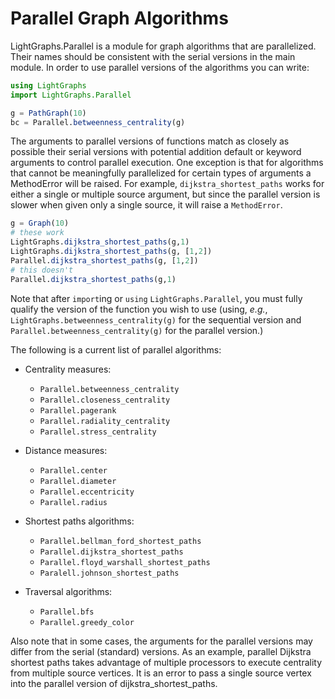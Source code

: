 # Parallel Graph Algorithms

LightGraphs.Parallel is a module for graph algorithms that are parallelized. Their names should be consistent with the
serial versions in the main module. In order to use parallel versions of the algorithms you can write:

```julia
using LightGraphs
import LightGraphs.Parallel

g = PathGraph(10)
bc = Parallel.betweenness_centrality(g)
```

The arguments to parallel versions of functions match as closely as possible their serial versions 
with potential addition default or keyword arguments to control parallel execution. 
One exception is that for algorithms that cannot be meaningfully parallelized for 
certain types of arguments a MethodError will be raised.
For example, `dijkstra_shortest_paths` works for either a single or multiple source argument,
but since the parallel version is slower when given only a single source, it will raise a `MethodError`.

```julia
g = Graph(10)
# these work
LightGraphs.dijkstra_shortest_paths(g,1)
LightGraphs.dijkstra_shortest_paths(g, [1,2])
Parallel.dijkstra_shortest_paths(g, [1,2])
# this doesn't
Parallel.dijkstra_shortest_paths(g,1)
```

Note that after `import`ing or `using` `LightGraphs.Parallel`, you must fully qualify the version of the function you wish to use (using, _e.g._, `LightGraphs.betweenness_centrality(g)` for the sequential version and
`Parallel.betweenness_centrality(g)` for the parallel version.)

The following is a current list of parallel algorithms:
- Centrality measures:
    - `Parallel.betweenness_centrality`
    - `Parallel.closeness_centrality`
    - `Parallel.pagerank`
    - `Parallel.radiality_centrality`
    - `Parallel.stress_centrality`


- Distance measures:
    - `Parallel.center`
    - `Parallel.diameter`
    - `Parallel.eccentricity`
    - `Parallel.radius`

- Shortest paths algorithms:
    - `Parallel.bellman_ford_shortest_paths`
    - `Parallel.dijkstra_shortest_paths`
    - `Parallel.floyd_warshall_shortest_paths`
    - `Paralell.johnson_shortest_paths`

- Traversal algorithms:
    - `Parallel.bfs`
    - `Parallel.greedy_color`

Also note that in some cases, the arguments for the parallel versions may differ from the serial (standard) versions. As an example, parallel Dijkstra shortest paths takes advantage of multiple processors to execute centrality from multiple source vertices. It is an error to pass a single source vertex into the parallel version of dijkstra_shortest_paths.

